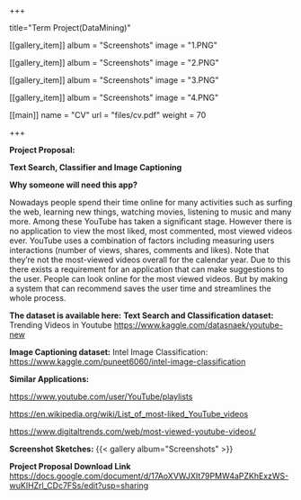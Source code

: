 +++

title="Term Project(DataMining)"

[[gallery_item]]
album = "Screenshots"
image = "1.PNG"

[[gallery_item]]
album = "Screenshots"
image = "2.PNG"

[[gallery_item]]
album = "Screenshots"
image = "3.PNG"

[[gallery_item]]
album = "Screenshots"
image = "4.PNG"

[[main]]
   name = "CV"
   url = "files/cv.pdf"
   weight = 70

+++

**Project Proposal:**

**Text Search, Classifier and Image Captioning**

**Why someone will need this app?**

Nowadays people spend their time online for many activities such as surfing the web, learning new things, watching movies, listening to music and many more. Among these YouTube has taken a significant stage. However there is no application to view the most liked, most commented, most viewed videos ever. YouTube uses a combination of factors including measuring users interactions (number of views, shares, comments and likes). Note that they’re not the most-viewed videos overall for the calendar year. Due to this there exists a requirement for an application that can make suggestions to the user. People can look online for the most viewed videos. But by making a system that can recommend saves the user time and streamlines the whole process.



**The dataset is available here:**
**Text Search and Classification dataset:**
Trending Videos in Youtube
https://www.kaggle.com/datasnaek/youtube-new



**Image Captioning dataset:**
Intel Image Classification:
https://www.kaggle.com/puneet6060/intel-image-classification


**Similar Applications:**

https://www.youtube.com/user/YouTube/playlists

https://en.wikipedia.org/wiki/List_of_most-liked_YouTube_videos

https://www.digitaltrends.com/web/most-viewed-youtube-videos/


**Screenshot Sketches:**
{{< gallery album="Screenshots" >}}

**Project Proposal Download Link**
https://docs.google.com/document/d/17AoXVWJXIt79PMW4aPZKhExzWS-wuKIHZrl_CDc7FSs/edit?usp=sharing
